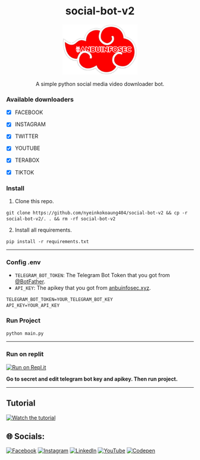 <h1 align="center">social-bot-v2</h1>
<p align="center">
    <img width="200" src="https://raw.githubusercontent.com/anbuinfosec/anbuinfosec/main/banner.png" alt="Banner anbuinfosec">
</p>
<p align="center">A simple python social media video downloader bot.</p>

### Available downloaders
- [X] FACEBOOK
- [X] INSTAGRAM
- [X] TWITTER
- [X] YOUTUBE
- [X] TERABOX
- [X] TIKTOK


### Install
1. Clone this repo.
````
git clone https://github.com/nyeinkokoaung404/social-bot-v2 && cp -r social-bot-v2/. . && rm -rf social-bot-v2
````
2. Install all requirements.
````
pip install -r requirements.txt
````
---

### Config .env
- `TELEGRAM_BOT_TOKEN`: The Telegram Bot Token that you got from [@BotFather](https://t.me/BotFather).
- `API_KEY`: The apikey that you got from [anbuinfosec.xyz](https://api.anbuinfosec.xyz).

````
TELEGRAM_BOT_TOKEN=YOUR_TELEGRAM_BOT_KEY
API_KEY=YOUR_API_KEY
````

### Run Project
````
python main.py
````
---
### Run on replit

[![Run on Repl.it](https://repl.it/badge/github/social-bot-v2)](https://repl.it/github/anbuinfosec/social-bot-v2)

**Go to secret and edit telegram bot key and apikey. Then run project.**

---

## Tutorial

[![Watch the tutorial](https://img.youtube.com/vi/O8oa3bwEF-o/maxresdefault.jpg)](https://youtu.be/O8oa3bwEF-o?si=kCD98KBpCcfCZxlJ)



## 🌐 Socials:
[![Facebook](https://img.shields.io/badge/Facebook-%231877F2.svg?logo=Facebook&logoColor=white)](https://facebook.com/anbuinfosec) [![Instagram](https://img.shields.io/badge/Instagram-%23E4405F.svg?logo=Instagram&logoColor=white)](https://instagram.com/anbuinfosec) [![LinkedIn](https://img.shields.io/badge/LinkedIn-%230077B5.svg?logo=linkedin&logoColor=white)](https://linkedin.com/in/anbuinfosec) [![YouTube](https://img.shields.io/badge/YouTube-%23FF0000.svg?logo=YouTube&logoColor=white)](https://youtube.com/@anbuinfosec) [![Codepen](https://img.shields.io/badge/Codepen-000000?style=for-the-badge&logo=codepen&logoColor=white)](https://codepen.io/anbuinfosec) 
